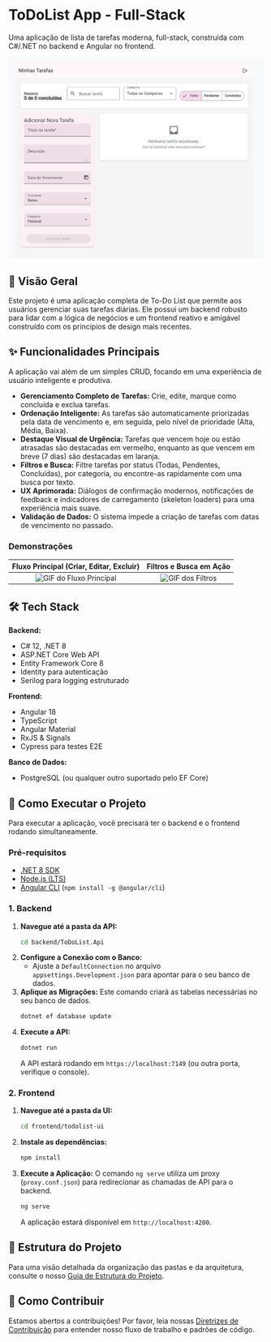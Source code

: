 # ToDoList App - Full-Stack

Uma aplicação de lista de tarefas moderna, full-stack, construída com C#/.NET no backend e Angular no frontend.

![Visão Geral da Aplicação](1.png)

## 🚀 Visão Geral

Este projeto é uma aplicação completa de To-Do List que permite aos usuários gerenciar suas tarefas diárias. Ele possui um backend robusto para lidar com a lógica de negócios e um frontend reativo e amigável construído com os princípios de design mais recentes.

## ✨ Funcionalidades Principais

A aplicação vai além de um simples CRUD, focando em uma experiência de usuário inteligente e produtiva.

*   **Gerenciamento Completo de Tarefas:** Crie, edite, marque como concluída e exclua tarefas.
*   **Ordenação Inteligente:** As tarefas são automaticamente priorizadas pela data de vencimento e, em seguida, pelo nível de prioridade (Alta, Média, Baixa).
*   **Destaque Visual de Urgência:** Tarefas que vencem hoje ou estão atrasadas são destacadas em vermelho, enquanto as que vencem em breve (7 dias) são destacadas em laranja.
*   **Filtros e Busca:** Filtre tarefas por status (Todas, Pendentes, Concluídas), por categoria, ou encontre-as rapidamente com uma busca por texto.
*   **UX Aprimorada:** Diálogos de confirmação modernos, notificações de feedback e indicadores de carregamento (skeleton loaders) para uma experiência mais suave.
*   **Validação de Dados:** O sistema impede a criação de tarefas com datas de vencimento no passado.

### Demonstrações

| Fluxo Principal (Criar, Editar, Excluir) | Filtros e Busca em Ação |
| :--------------------------------------: | :---------------------------: |
| ![GIF do Fluxo Principal](1.gif)         | ![GIF dos Filtros](2.gif)     |

## 🛠️ Tech Stack

**Backend:**
*   C# 12, .NET 8
*   ASP.NET Core Web API
*   Entity Framework Core 8
*   Identity para autenticação
*   Serilog para logging estruturado

**Frontend:**
*   Angular 18
*   TypeScript
*   Angular Material
*   RxJS & Signals
*   Cypress para testes E2E

**Banco de Dados:**
*   PostgreSQL (ou qualquer outro suportado pelo EF Core)

## 🏁 Como Executar o Projeto

Para executar a aplicação, você precisará ter o backend e o frontend rodando simultaneamente.

### Pré-requisitos

*   [.NET 8 SDK](https://dotnet.microsoft.com/download/dotnet/8.0)
*   [Node.js (LTS)](https://nodejs.org/)
*   [Angular CLI](https://angular.io/cli) (`npm install -g @angular/cli`)

### 1. Backend

1.  **Navegue até a pasta da API:**
    ```bash
    cd backend/ToDoList.Api
    ```
2.  **Configure a Conexão com o Banco:**
    *   Ajuste a `DefaultConnection` no arquivo `appsettings.Development.json` para apontar para o seu banco de dados.
3.  **Aplique as Migrações:**
    Este comando criará as tabelas necessárias no seu banco de dados.
    ```bash
    dotnet ef database update
    ```
4.  **Execute a API:**
    ```bash
    dotnet run
    ```
    A API estará rodando em `https://localhost:7149` (ou outra porta, verifique o console).

### 2. Frontend

1.  **Navegue até a pasta da UI:**
    ```bash
    cd frontend/todolist-ui
    ```
2.  **Instale as dependências:**
    ```bash
    npm install
    ```
3.  **Execute a Aplicação:**
    O comando `ng serve` utiliza um proxy (`proxy.conf.json`) para redirecionar as chamadas de API para o backend.
    ```bash
    ng serve
    ```
    A aplicação estará disponível em `http://localhost:4200`.

## 📂 Estrutura do Projeto

Para uma visão detalhada da organização das pastas e da arquitetura, consulte o nosso [Guia de Estrutura do Projeto](docs/01-project-structure.md).

## 🤝 Como Contribuir

Estamos abertos a contribuições! Por favor, leia nossas [Diretrizes de Contribuição](docs/03-git-flow.md) para entender nosso fluxo de trabalho e padrões de código.
